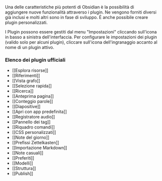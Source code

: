 Una delle caratteristiche più potenti di Obsidian è la possibilità di aggiungere nuove funzionalità attraverso i plugin. Ne vengono forniti diversi già inclusi e molti altri sono in fase di sviluppo. È anche possibile creare plugin personalizzati.

I Plugin possono essere gestiti dal menu "Impostazioni" cliccando sull'icona in basso a sinistra dell'interfaccia. Per configurare le impostazioni dei plugin (valido solo per alcuni plugin), cliccare sull'icona dell'ingranaggio accanto al nome di un plugin attivo.

### Elenco dei plugin ufficiali

- [[Esplora risorse]]
- [[Riferimenti]]
- [[Vista grafo]]
- [[Selezione rapida]]
- [[Ricerca]]
- [[Anteprima pagina]]
- [[Conteggio parole]]
- [[Diapositive]]
- [[Apri con app predefinita]]
- [[Registratore audio]]
- [[Pannello dei tag]]
- [[Riquadro comandi]]
- [[CSS personalizzati]]
- [[Note del giorno]]
- [[Prefissi Zettelkasten]]
- [[Importazione Markdown]]
- [[Note casuali]]
- [[Preferiti]]
- [[Modelli]]
- [[Struttura]]
- [[Publish]]